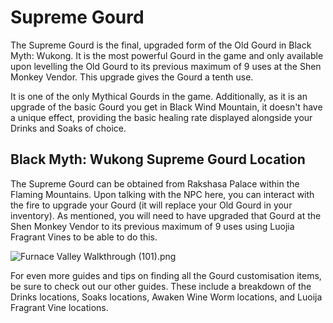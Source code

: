 # Supreme Gourd

The Supreme Gourd is the final, upgraded form of the Old Gourd in Black Myth: Wukong. It is the most powerful Gourd in the game and only available upon levelling the Old Gourd to its previous maximum of 9 uses at the Shen Monkey Vendor. This upgrade gives the Gourd a tenth use. 

It is one of the only Mythical Gourds in the game. Additionally, as it is an upgrade of the basic Gourd you get in Black Wind Mountain, it doesn't have a unique effect, providing the basic healing rate displayed alongside your Drinks and Soaks of choice. 

## Black Myth: Wukong Supreme Gourd Location

The Supreme Gourd can be obtained from Rakshasa Palace within the Flaming Mountains. Upon talking with the NPC here, you can interact with the fire to upgrade your Gourd (it will replace your Old Gourd in your inventory). As mentioned, you will need to have upgraded that Gourd at the Shen Monkey Vendor to its previous maximum of 9 uses using Luojia Fragrant Vines to be able to do this. 

![Furnace Valley Walkthrough \(101\).png](https://oyster.ignimgs.com/mediawiki/apis.ign.com/black-myth-wukong/f/fe/Furnace_Valley_Walkthrough_%28101%29.png)

For even more guides and tips on finding all the Gourd customisation items, be sure to check out our other guides. These include a breakdown of the Drinks locations, Soaks locations, Awaken Wine Worm locations, and Luoija Fragrant Vine locations. 
